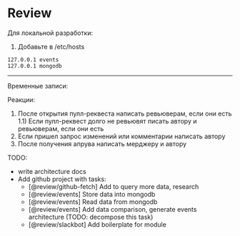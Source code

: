 # Review

Для локальной разработки:

1. Добавьте в /etc/hosts
```
127.0.0.1 events
127.0.0.1 mongodb
```
---

Временные записи: 

Реакции:
1) После открытия пулл-реквеста написать ревьюверам, если они есть
    1.1) Если пулл-реквест долго не ревьювят писать автору и ревьюверам, если они есть
2) Если пришел запрос изменений или комментарии написать автору 
3) После получения апрува написать мерджеру и автору

TODO:
- write architecture docs
- Add github project with tasks:
    - [@review/github-fetch] Add to query more data, research
    - [@review/events] Store data into mongodb
    - [@review/events] Read data from mongodb
    - [@review/events] Add data comparison, generate events architecture (TODO: decompose this task)
    - [@review/slackbot] Add boilerplate for module
